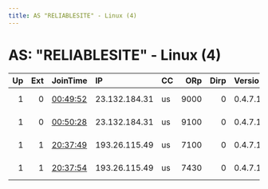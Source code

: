 ```yaml
---
title: AS "RELIABLESITE" - Linux (4)
---
```


# AS: "RELIABLESITE" - Linux (4)

|   Up |   Ext | JoinTime                                                                                              | IP            | CC   |   ORp |   Dirp | Version   | Contact                   | Nickname     |   eFamMembers |
|-----:|------:|:------------------------------------------------------------------------------------------------------|:--------------|:-----|------:|-------:|:----------|:--------------------------|:-------------|--------------:|
|    1 |     0 | [00:49:52](https://nusenu.github.io/OrNetStats/w/relay/95FF36103CC644D08B88250CA15B2ED5797CE136.html) | 23.132.184.31 | us   |  9000 |      0 | 0.4.7.13  | email:admin prsv.ch url:  | prsv         |           156 |
|    1 |     0 | [00:50:28](https://nusenu.github.io/OrNetStats/w/relay/99823F9E92DEEFF9280B5A6FEA8E5C35A971B7C8.html) | 23.132.184.31 | us   |  9100 |      0 | 0.4.7.13  | email:admin prsv.ch url:  | prsv         |           156 |
|    1 |     1 | [20:37:49](https://nusenu.github.io/OrNetStats/w/relay/217A95E04AB1C63622E61DC74B64902B3669D62B.html) | 193.26.115.49 | us   |  7100 |      0 | 0.4.7.13  | email:Quetzalcoatl relays | Quetzalcoatl |             6 |
|    1 |     1 | [20:37:54](https://nusenu.github.io/OrNetStats/w/relay/25675F4453727066B1FF692DCEF81F820F3D6524.html) | 193.26.115.49 | us   |  7430 |      0 | 0.4.7.13  | email:Quetzalcoatl relays | Quetzalcoatl |             6 |
